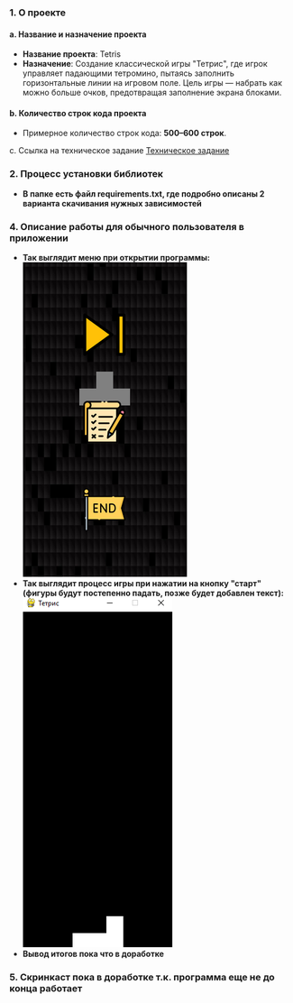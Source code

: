 ### 1. О проекте
#### a. Название и назначение проекта
- **Название проекта**: Tetris
- **Назначение**: Создание классической игры "Тетрис", где игрок управляет падающими тетромино, пытаясь заполнить горизонтальные линии на игровом поле. Цель игры — набрать как можно больше очков, предотвращая заполнение экрана блоками.

#### b. Количество строк кода проекта
- Примерное количество строк кода: **500–600 строк**.

c. Ссылка на техническое задание
[Техническое задание](materials/technical_specification.md)

### 2. Процесс установки библиотек
-   **В папке есть файл requirements.txt, где подробно описаны 2 варианта скачивания нужных зависимостей**
### 4. Описание работы для обычного пользователя в приложении
-   **Так выглядит меню при открытии программы:**
![Меню](./materials/menu_screenshot.PNG)
-   **Так выглядит процесс игры при нажатии на кнопку "старт" (фигуры будут постепенно падать, позже будет добавлен текст):**
![Процесс игры](./materials/game_process.PNG)
-   **Вывод итогов пока что в доработке**
### 5. Скринкаст пока в доработке т.к. программа еще не до конца работает